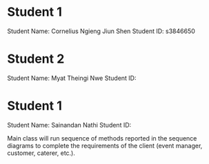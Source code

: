 # Student 1
Student Name: Cornelius Ngieng Jiun Shen
Student ID: s3846650

# Student 2
Student Name: Myat Theingi Nwe
Student ID:

# Student 1
Student Name: Sainandan Nathi
Student ID:


Main class will run sequence of methods reported in the sequence diagrams to complete the requirements of the client (event manager, customer, caterer, etc.).

